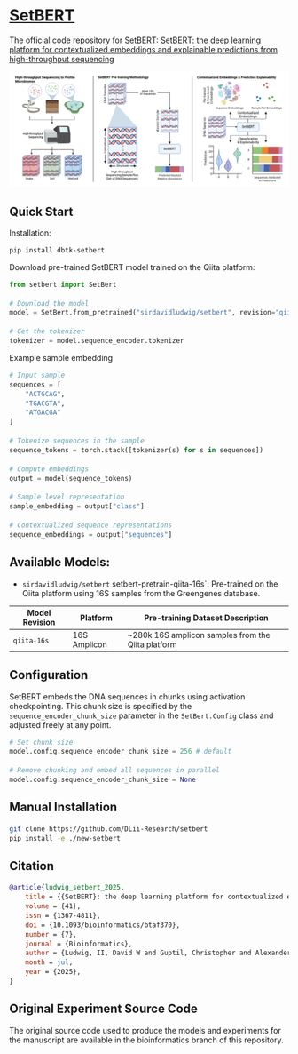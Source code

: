 # [SetBERT](https://academic.oup.com/bioinformatics/article/41/7/btaf370/8173948)

The official code repository for [SetBERT: SetBERT: the deep learning platform for contextualized embeddings and explainable predictions from high-throughput sequencing](https://academic.oup.com/bioinformatics/article/41/7/btaf370/8173948)

![Graphical Abstract](./graphics/graphical_abstract.png)

## Quick Start

Installation:
```bash
pip install dbtk-setbert
```

Download pre-trained SetBERT model trained on the Qiita platform:
```py
from setbert import SetBert

# Download the model
model = SetBert.from_pretrained("sirdavidludwig/setbert", revision="qiita-16s")

# Get the tokenizer
tokenizer = model.sequence_encoder.tokenizer
```

Example sample embedding

```py
# Input sample
sequences = [
    "ACTGCAG",
    "TGACGTA",
    "ATGACGA"
]

# Tokenize sequences in the sample
sequence_tokens = torch.stack([tokenizer(s) for s in sequences])

# Compute embeddings
output = model(sequence_tokens)

# Sample level representation
sample_embedding = output["class"]

# Contextualized sequence representations
sequence_embeddings = output["sequences"]
```

## Available Models:

<!-- Table of pre-trained models -->

- `sirdavidludwig/setbert` setbert-pretrain-qiita-16s`: Pre-trained on the Qiita platform using 16S samples from the Greengenes database.

Model Revision | Platform     | Pre-training Dataset Description
---------------|--------------|---------------------------------
`qiita-16s`    | 16S Amplicon | ~280k 16S amplicon samples from the Qiita platform

## Configuration

SetBERT embeds the DNA sequences in chunks using activation checkpointing. This chunk size is specified
by the `sequence_encoder_chunk_size` parameter in the `SetBert.Config` class and adjusted freely at any point.

```py
# Set chunk size
model.config.sequence_encoder_chunk_size = 256 # default

# Remove chunking and embed all sequences in parallel
model.config.sequence_encoder_chunk_size = None
```

## Manual Installation

```bash
git clone https://github.com/DLii-Research/setbert
pip install -e ./new-setbert
```

## Citation

```bibtex
@article{ludwig_setbert_2025,
	title = {{SetBERT}: the deep learning platform for contextualized embeddings and explainable predictions from high-throughput sequencing},
	volume = {41},
	issn = {1367-4811},
	doi = {10.1093/bioinformatics/btaf370},
	number = {7},
	journal = {Bioinformatics},
	author = {Ludwig, II, David W and Guptil, Christopher and Alexander, Nicholas R and Zhalnina, Kateryna and Wipf, Edi M -L and Khasanova, Albina and Barber, Nicholas A and Swingley, Wesley and Walker, Donald M and Phillips, Joshua L},
	month = jul,
	year = {2025},
}
```

## Original Experiment Source Code

The original source code used to produce the models and experiments for the manuscript are available in the bioinformatics branch of this repository.
